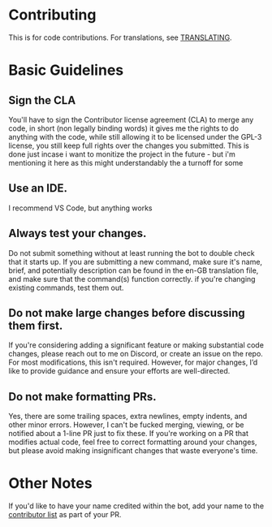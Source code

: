 # Contributing

This is for code contributions. For translations, see [TRANSLATING](../assets/language_data/README.md).

# Basic Guidelines

## Sign the CLA
You'll have to sign the Contributor license agreement (CLA) to merge any code, in short (non legally binding words) it gives me the rights to do anything with the code, while still allowing it to be licensed under the GPL-3 license, you still keep full rights over the changes you submitted. This is done just incase i want to monitize the project in the future - but i'm mentioning it here as this might understandably the a turnoff for some

## Use an IDE.
I recommend VS Code, but anything works

## Always test your changes.
Do not submit something without at least running the bot to double check that it starts up.
If you are submitting a new command, make sure it's name, brief, and potentially description can be found in the en-GB translation file, and make sure that the command(s) function correctly. if you're changing existing commands, test them out.

## Do not make large changes before discussing them first.
If you're considering adding a significant feature or making substantial code changes, please reach out to me on Discord, or create an issue on the repo. For most modifications, this isn't required. However, for major changes, I’d like to provide guidance and ensure your efforts are well-directed.

## Do not make formatting PRs.
Yes, there are some trailing spaces, extra newlines, empty indents, and other minor errors. However, I can't be fucked merging, viewing, or be notified about a 1-line PR just to fix these. If you're working on a PR that modifies actual code, feel free to correct formatting around your changes, but please avoid making insignificant changes that waste everyone's time.

# Other Notes
If you'd like to have your name credited within the bot, add your name to the [contributor list](../assets/text/contributors.txt) as part of your PR.